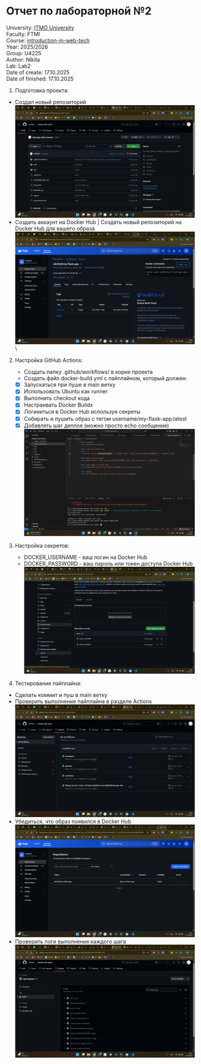 # Отчет по лабораторной №2

University: [ITMO University](https://itmo.ru/ru/)\
Faculty: FTMI\
Course: [introduction-in-web-tech](https://itmo-ict-faculty.github.io/introduction-in-web-tech)\
Year: 2025/2026\
Group: U4225\
Author: Nikita\
Lab: Lab2\
Date of create: 17.10.2025\
Date of finished: 17.10.2025

1) Подготовка проекта:
* Создал новый репозиторий
![img.png](new-repo.png)
* Создать аккаунт на Docker Hub | Создать новый репозиторий на Docker Hub для вашего образа
![img_3.png](dockerhub.png)\


2) Настройка GitHub Actions:
   * Создать папку .github/workflows/ в корне проекта
   * Создать файл docker-build.yml с пайплайном, который должен:
   - [x] Запускаться при пуше в main ветку
   - [x] Использовать Ubuntu как runner
   - [x] Выполнять checkout кода
   - [x] Настраивать Docker Buildx
   - [x] Логиниться в Docker Hub используя секреты
   - [x] Собирать и пушить образ с тегом username/my-flask-app:latest
   - [x] Добавлять шаг деплоя (можно просто echo сообщение)
![img_5.png](yml.png)

3) Настройка секретов:
   * DOCKER_USERNAME - ваш логин на Docker Hub
   * DOCKER_PASSWORD - ваш пароль или токен доступа Docker Hub
![img_6.png](secrets.png)

4) Тестирование пайплайна:
* Сделать коммит и пуш в main ветку
* Проверить выполнение пайплайна в разделе Actions
![img_8.png](actions.png)
* Убедиться, что образ появился в Docker Hub
![img_10.png](docker.png)
* Проверить логи выполнения каждого шага
![img_10.png](logs.png)